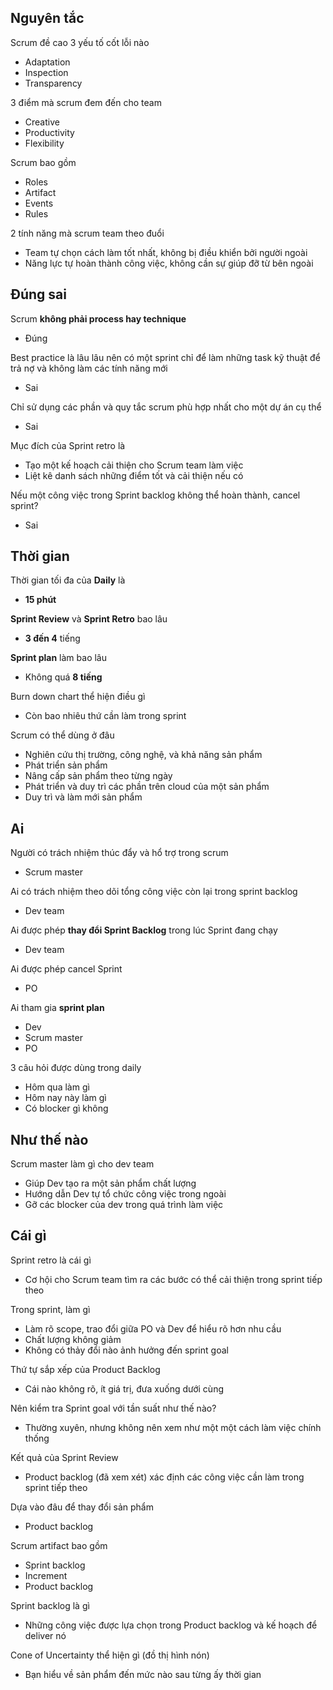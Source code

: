 ## Nguyên tắc

Scrum đề cao 3 yếu tố cốt lỗi nào

- Adaptation
- Inspection
- Transparency

3 điểm mà scrum đem đến cho team

- Creative
- Productivity
- Flexibility

Scrum bao gồm

- Roles
- Artifact
- Events
- Rules

2 tính năng mà scrum team theo đuổi

- Team tự chọn cách làm tốt nhất, không bị điều khiển bởi người ngoài
- Năng lực tự hoàn thành công việc, không cần sự giúp đỡ từ bên ngoài

## Đúng sai

Scrum **không phải process hay technique**

- Đúng

Best practice là lâu lâu nên có một sprint chỉ để làm những task kỹ thuật để trả nợ và không làm các tính năng mới

- Sai

Chỉ sử dụng các phần và quy tắc scrum phù hợp nhất cho một dự án cụ thể

- Sai

Mục đích của Sprint retro là
- Tạo một kế hoạch cải thiện cho Scrum team làm việc
- Liệt kê danh sách những điểm tốt và cải thiện nếu có

Nếu một công việc trong Sprint backlog không thể hoàn thành, cancel sprint?

- Sai

## Thời gian

Thời gian tối đa của **Daily** là

- **15 phút**

**Sprint Review** và **Sprint Retro** bao lâu

- **3 đến 4** tiếng

**Sprint plan** làm bao lâu

- Không quá **8 tiếng**

Burn down chart thể hiện điều gì

- Còn bao nhiêu thứ cần làm trong sprint

Scrum có thể dùng ở đâu

- Nghiên cứu thị trường, công nghệ, và khả năng sản phẩm
- Phát triển sản phẩm
- Nâng cấp sản phẩm theo từng ngày
- Phát triển và duy trì các phần trên cloud của một sản phẩm
- Duy trì và làm mới sản phẩm

## Ai

Người có trách nhiệm thúc đẩy và hổ trợ trong scrum

- Scrum master

Ai có trách nhiệm theo dõi tổng công việc còn lại trong sprint backlog

- Dev team

Ai được phép **thay đổi Sprint Backlog** trong lúc Sprint đang chạy

- Dev team

Ai được phép cancel Sprint

- PO

Ai tham gia **sprint plan**

- Dev
- Scrum master
- PO

3 câu hỏi được dùng trong daily

- Hôm qua làm gì
- Hôm nay này làm gì
- Có blocker gì không

## Như thế nào

Scrum master làm gì cho dev team

- Giúp Dev tạo ra một sản phẩm chất lượng
- Hướng dẫn Dev tự tổ chức công việc trong ngoài
- Gỡ các blocker của dev trong quá trình làm việc

## Cái gì

Sprint retro là cái gì

- Cơ hội cho Scrum team tìm ra các bước có thể cải thiện trong sprint tiếp theo

Trong sprint, làm gì

- Làm rõ scope, trao đổi giữa PO và Dev để hiểu rõ hơn nhu cầu
- Chất lượng không giảm
- Không có thảy đổi nào ảnh hưởng đến sprint goal

Thứ tự sắp xếp của Product Backlog

- Cái nào không rõ, ít giá trị, đưa xuống dưới cùng

Nên kiểm tra Sprint goal với tần suất như thế nào?

- Thường xuyên, nhưng không nên xem như một một cách làm việc chính thống

Kết quả của Sprint Review

- Product backlog (đã xem xét) xác định các công việc cần làm trong sprint tiếp theo

Dựa vào đâu để thay đổi sản phẩm

- Product backlog

Scrum artifact bao gồm

- Sprint backlog
- Increment
- Product backlog

Sprint backlog là gì

- Những công việc được lựa chọn trong Product backlog và kế hoạch để deliver nó

Cone of Uncertainty thể hiện gì (đồ thị hình nón)

- Bạn hiểu về sản phẩm đến mức nào sau từng ấy thời gian



